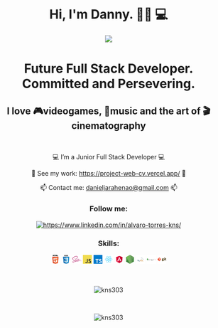 <h1 align="center">Hi, I'm Danny. 👋🏼 💻 </h1>
<div align="center"><img width="250px" src="https://i.pinimg.com/originals/71/86/1c/71861c0ac36b8b3772e65b0f9eca1abd.gif" /></div>
<h1 align="center">Future Full Stack Developer. 
Committed and Persevering.</h1>
<h2 align="center">I love 🎮videogames, 🎹music and 
the art of 🎬cinematography </h2>

<br />
<div align="center">
 
💻 I’m a Junior Full Stack Developer 💻

📌 See my work: https://project-web-cv.vercel.app/ 📌

📫 Contact me: danieljarahenao@gmail.com 📫

</div>

<h3 align="center">Follow me:</h3>
<p align="center">
<a href="https://www.linkedin.com/in/daniel-jara-henao/" target="blank"><img align="center" src="https://raw.githubusercontent.com/rahuldkjain/github-profile-readme-generator/master/src/images/icons/Social/linked-in-alt.svg" alt="https://www.linkedin.com/in/alvaro-torres-kns/" height="30" width="40" /></a>
</p>

<h3 align="center">Skills:</h3>

<div align="center">

 <code><img height="20" src="https://raw.githubusercontent.com/github/explore/80688e429a7d4ef2fca1e82350fe8e3517d3494d/topics/html/html.png"></code>
 <code><img height="20" src="https://raw.githubusercontent.com/github/explore/80688e429a7d4ef2fca1e82350fe8e3517d3494d/topics/css/css.png"></code>
 <code><img height="20" src="https://raw.githubusercontent.com/github/explore/80688e429a7d4ef2fca1e82350fe8e3517d3494d/topics/sass/sass.png"></code>
<code><img height="20" src="https://raw.githubusercontent.com/github/explore/80688e429a7d4ef2fca1e82350fe8e3517d3494d/topics/javascript/javascript.png"></code>
 <code><img height="20" src="https://raw.githubusercontent.com/github/explore/80688e429a7d4ef2fca1e82350fe8e3517d3494d/topics/typescript/typescript.png"></code>
<code><img height="20" src="https://raw.githubusercontent.com/github/explore/80688e429a7d4ef2fca1e82350fe8e3517d3494d/topics/react/react.png"></code>
 <code><img height="20" src="https://raw.githubusercontent.com/github/explore/80688e429a7d4ef2fca1e82350fe8e3517d3494d/topics/angular/angular.png"></code>
<code><img height="20" src="https://raw.githubusercontent.com/github/explore/80688e429a7d4ef2fca1e82350fe8e3517d3494d/topics/nodejs/nodejs.png"></code>
<code><img height="20" src="https://raw.githubusercontent.com/github/explore/80688e429a7d4ef2fca1e82350fe8e3517d3494d/topics/mysql/mysql.png"></code>
 <code><img height="20" src="https://raw.githubusercontent.com/github/explore/80688e429a7d4ef2fca1e82350fe8e3517d3494d/topics/mongodb/mongodb.png"></code>
<code><img height="20" src="https://raw.githubusercontent.com/github/explore/80688e429a7d4ef2fca1e82350fe8e3517d3494d/topics/git/git.png"></code>

</div>
 
 <br />
 
<p align="center">

 <img align="center" src="https://github-readme-stats.vercel.app/api/top-langs?username=SobiDani&show_icons=true&hide_border=true&theme=dark" alt="kns303" />
 
</p>




<br />


<p align="center"> <img src="https://komarev.com/ghpvc/?username=SobiDani&label=Profile%20views&color=0e75b6&style=flat" alt="kns303" /> </p>
